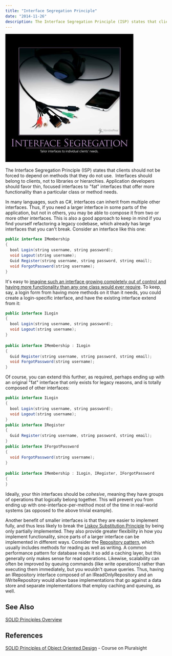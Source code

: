 ```yaml
---
title: "Interface Segregation Principle"
date: "2014-11-26"
description: The Interface Segregation Principle (ISP) states that clients should not be forced to depend on methods that they do not use.
---
```


![InterfaceSegregation](images/interface-segregation-400x400.jpg)

The Interface Segregation Principle (ISP) states that clients should not be forced to depend on methods that they do not use.  Interfaces should belong to clients, not to libraries or hierarchies. Application developers should favor thin, focused interfaces to "fat" interfaces that offer more functionality than a particular class or method needs.

In many languages, such as C#, interfaces can inherit from multiple other interfaces. Thus, if you need a larger interface in some parts of the application, but not in others, you may be able to compose it from two or more other interfaces. This is also a good approach to keep in mind if you find yourself refactoring a legacy codebase, which already has large interfaces that you can't break. Consider an interface like this one:

```java lineNumbers=true
public interface IMembership
{
  bool Login(string username, string password);
  void Logout(string username);
  Guid Register(string username, string password, string email);
  void ForgotPassword(string username);
}
```

It's easy to [imagine such an interface growing completely out of control and having more functionality than any one class would ever require](https://msdn.microsoft.com/en-us/library/system.web.security.membershipprovider(v=vs.110).aspx). To keep, say, a login form from having more methods on it than it needs, you could create a login-specific interface, and have the existing interface extend from it:

```java lineNumbers=true
public interface ILogin
{
  bool Login(string username, string password);
  void Logout(string username);
}

public interface IMembership : ILogin
{
  Guid Register(string username, string password, string email);
  void ForgotPassword(string username);
}
```

Of course, you can extend this further, as required, perhaps ending up with an original "fat" interface that only exists for legacy reasons, and is totally composed of other interfaces:

```java lineNumbers=true
public interface ILogin
{
  bool Login(string username, string password);
  void Logout(string username);
}
public interface IRegister
{
  Guid Register(string username, string password, string email);
}
public interface IForgotPassword
{
  void ForgotPassword(string username);
}

public interface IMembership : ILogin, IRegister, IForgotPassword
{
}
```

Ideally, your thin interfaces should be _cohesive_, meaning they have groups of operations that logically belong together. This will prevent you from ending up with one-interface-per-method most of the time in real-world systems (as opposed to the above trivial example).

Another benefit of smaller interfaces is that they are easier to implement fully, and thus less likely to break the [Liskov Substitution Principle](/principles/liskov-substitution-principle/) by being only partially implemented. They also provide greater flexibility in how you implement functionality, since parts of a larger interface can be implemented in different ways. Consider the [Repository pattern](/design-patterns/repository-pattern/), which usually includes methods for reading as well as writing. A common performance pattern for database reads it so add a caching layer, but this generally only makes sense for read operations. Likewise, scalability can often be improved by queuing commands (like write operations) rather than executing them immediately, but you wouldn't queue queries. Thus, having an IRepository interface composed of an IReadOnlyRepository and an IWriteRepository would allow base implementations that go against a data store and separate implementations that employ caching and queuing, as well.

## See Also

[SOLID Principles Overview](/principles/solid/)

## References

[SOLID Principles of Object Oriented Design](http://bit.ly/solid-smith) - Course on Pluralsight
